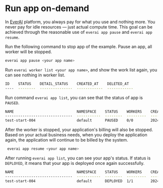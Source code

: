 # Run app on-demand
In [EverAI](https://everai.expvent.com) platform, you always pay for what you use and nothing more. You never pay for idle resources — just actual compute time. This goal can be achieved through the reasonable use of `everai app pause` and `everai app resume`.  


Run the following command to stop app of the example. Pause an app, all worker will be stopped.  

```bash
everai app pause <your app name>
```
Run `everai worker list <your app name>`, and show the work list again, you can see nothing in worker list.  

```bash
ID    STATUS    DETAIL_STATUS    CREATED_AT    DELETED_AT
----  --------  ---------------  ------------  ------------
```
Run command `everai app list`, you can see that  the status of app is `PAUSED`.   

```bash
NAME                             NAMESPACE    STATUS    WORKERS    CREATED_AT
-------------------------------  -----------  --------  ---------  ------------------------
test-start-004                   default      PAUSED    0/0        2024-06-28T05:27:24+0000
```
After the worker is stopped, your application's billing will also be stopped. Based on your actual business needs, when you deploy the application again, the application will continue to be billed by the system.  

```bash
 everai app resume <your app name>
```
After running `everai app list`, you can see your app's status.  If status is `DEPLOYED`, it means that your app is deployed once again successfully.  

```bash
NAME                             NAMESPACE    STATUS    WORKERS    CREATED_AT
-------------------------------  -----------  --------  ---------  ------------------------
test-start-004                   default      DEPLOYED  1/1        2024-06-28T05:27:24+0000
```



